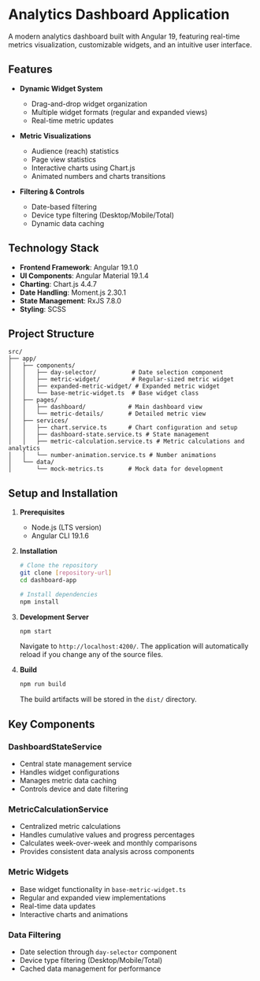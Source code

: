 # Analytics Dashboard Application

A modern analytics dashboard built with Angular 19, featuring real-time metrics visualization, customizable widgets, and an intuitive user interface.

## Features

- **Dynamic Widget System**
  - Drag-and-drop widget organization
  - Multiple widget formats (regular and expanded views)
  - Real-time metric updates

- **Metric Visualizations**
  - Audience (reach) statistics
  - Page view statistics
  - Interactive charts using Chart.js
  - Animated numbers and charts transitions

- **Filtering & Controls**
  - Date-based filtering
  - Device type filtering (Desktop/Mobile/Total)
  - Dynamic data caching

## Technology Stack

- **Frontend Framework**: Angular 19.1.0
- **UI Components**: Angular Material 19.1.4
- **Charting**: Chart.js 4.4.7
- **Date Handling**: Moment.js 2.30.1
- **State Management**: RxJS 7.8.0
- **Styling**: SCSS

## Project Structure

```
src/
├── app/
│   ├── components/
│   │   ├── day-selector/          # Date selection component
│   │   ├── metric-widget/         # Regular-sized metric widget
│   │   ├── expanded-metric-widget/ # Expanded metric widget
│   │   └── base-metric-widget.ts  # Base widget class
│   ├── pages/
│   │   ├── dashboard/            # Main dashboard view
│   │   └── metric-details/       # Detailed metric view
│   ├── services/
│   │   ├── chart.service.ts      # Chart configuration and setup
│   │   ├── dashboard-state.service.ts # State management
│   │   ├── metric-calculation.service.ts # Metric calculations and analytics
│   │   └── number-animation.service.ts # Number animations
│   └── data/
│       └── mock-metrics.ts       # Mock data for development
```

## Setup and Installation

1. **Prerequisites**
   - Node.js (LTS version)
   - Angular CLI 19.1.6

2. **Installation**
   ```bash
   # Clone the repository
   git clone [repository-url]
   cd dashboard-app

   # Install dependencies
   npm install
   ```

3. **Development Server**
   ```bash
   npm start
   ```
   Navigate to `http://localhost:4200/`. The application will automatically reload if you change any of the source files.

4. **Build**
   ```bash
   npm run build
   ```
   The build artifacts will be stored in the `dist/` directory.

## Key Components

### DashboardStateService
- Central state management service
- Handles widget configurations
- Manages metric data caching
- Controls device and date filtering

### MetricCalculationService
- Centralized metric calculations
- Handles cumulative values and progress percentages
- Calculates week-over-week and monthly comparisons
- Provides consistent data analysis across components

### Metric Widgets
- Base widget functionality in `base-metric-widget.ts`
- Regular and expanded view implementations
- Real-time data updates
- Interactive charts and animations

### Data Filtering
- Date selection through `day-selector` component
- Device type filtering (Desktop/Mobile/Total)
- Cached data management for performance